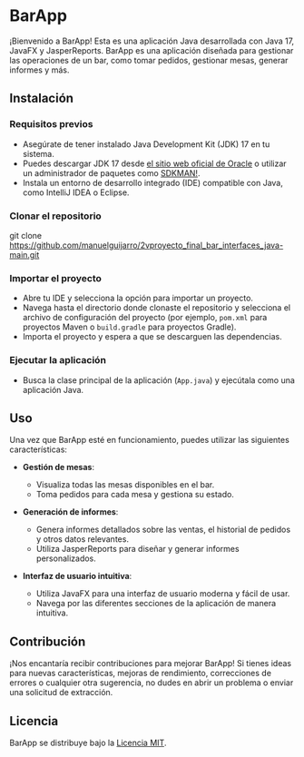 # BarApp

¡Bienvenido a BarApp! Esta es una aplicación Java desarrollada con Java 17, JavaFX y JasperReports. BarApp es una aplicación diseñada para gestionar las operaciones de un bar, como tomar pedidos, gestionar mesas, generar informes y más.

## Instalación

### Requisitos previos
- Asegúrate de tener instalado Java Development Kit (JDK) 17 en tu sistema.
- Puedes descargar JDK 17 desde [el sitio web oficial de Oracle](https://www.oracle.com/java/technologies/javase-jdk17-downloads.html) o utilizar un administrador de paquetes como [SDKMAN!](https://sdkman.io/).
- Instala un entorno de desarrollo integrado (IDE) compatible con Java, como IntelliJ IDEA o Eclipse.

### Clonar el repositorio
git clone https://github.com/manuelguijarro/2vproyecto_final_bar_interfaces_java-main.git

### Importar el proyecto
- Abre tu IDE y selecciona la opción para importar un proyecto.
- Navega hasta el directorio donde clonaste el repositorio y selecciona el archivo de configuración del proyecto (por ejemplo, `pom.xml` para proyectos Maven o `build.gradle` para proyectos Gradle).
- Importa el proyecto y espera a que se descarguen las dependencias.

### Ejecutar la aplicación
- Busca la clase principal de la aplicación (`App.java`) y ejecútala como una aplicación Java.

## Uso

Una vez que BarApp esté en funcionamiento, puedes utilizar las siguientes características:

- **Gestión de mesas**:
  - Visualiza todas las mesas disponibles en el bar.
  - Toma pedidos para cada mesa y gestiona su estado.

- **Generación de informes**:
  - Genera informes detallados sobre las ventas, el historial de pedidos y otros datos relevantes.
  - Utiliza JasperReports para diseñar y generar informes personalizados.

- **Interfaz de usuario intuitiva**:
  - Utiliza JavaFX para una interfaz de usuario moderna y fácil de usar.
  - Navega por las diferentes secciones de la aplicación de manera intuitiva.

## Contribución

¡Nos encantaría recibir contribuciones para mejorar BarApp! Si tienes ideas para nuevas características, mejoras de rendimiento, correcciones de errores o cualquier otra sugerencia, no dudes en abrir un problema o enviar una solicitud de extracción.

## Licencia

BarApp se distribuye bajo la [Licencia MIT](LICENSE).
